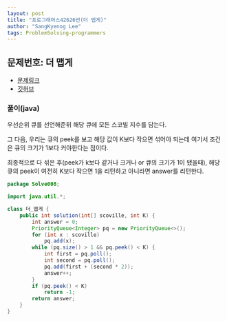 ```yaml
---
layout: post
title: "프로그래머스42626번(더 맵게)"
author: "SangKyenog Lee"
tags: ProblemSolving-programmers
---
```


## 문제번호: 더 맵게
- [문제링크](https://programmers.co.kr/learn/courses/30/lessons/42626)
- [깃허브](https://github.com/sksk713/PS/blob/master/Solve008/%EB%8D%94_%EB%A7%B5%EA%B2%8C.java)

### 풀이(java)
우선순위 큐를 선언해준뒤 해당 큐에 모든 스코빌 지수를 담는다.

그 다음, 우리는 큐의 peek를 보고 해당 값이 K보다 작으면 섞어야 되는데 여기서 조건은 큐의 크기가 1보다 커야한다는 점이다.

최종적으로 다 섞은 후(peek가 k보다 같거나 크거나 or 큐의 크기가 1이 됐을때), 해당 큐의 peek이 여전히 K보다 작으면 1을 리턴하고 아니라면 answer를 리턴한다.

```java
package Solve008;

import java.util.*;

class 더_맵게 {
    public int solution(int[] scoville, int K) {
        int answer = 0;
        PriorityQueue<Integer> pq = new PriorityQueue<>();
        for (int x : scoville)
            pq.add(x);
        while (pq.size() > 1 && pq.peek() < K) {
            int first = pq.poll();
            int second = pq.poll();
            pq.add(first + (second * 2));
            answer++;
        }
        if (pq.peek() < K)
            return -1;
        return answer;
    }
}
```